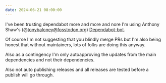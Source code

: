 ```yaml
---
date: 2024-06-21 08:00:00
---
```


I've been trusting dependabot more and more and nore I'm using Anthony Shaw's (@tonybaloney@fosstodon.org) [Dependabot-bot](https://github.com/tonybaloney/dependabot-bot).

Of course I'm not suggesting that you blindly merge PRs but I'm also being honest that without maintainers, lots of folks are doing this anyway.

Also as a contingency I'm only autoapproving the updates from the main dependencies and not their dependencies.

Also not auto publishing releases and all releases are tested before a publish will go through.
